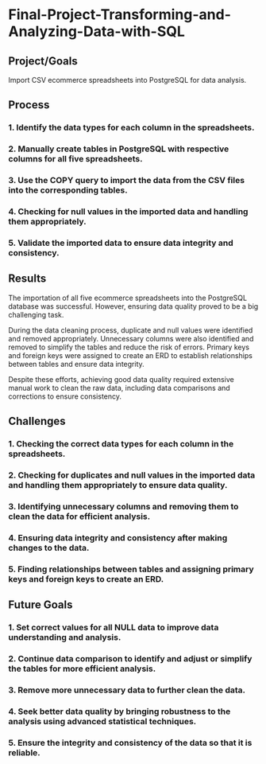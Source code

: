 # Final-Project-Transforming-and-Analyzing-Data-with-SQL

## Project/Goals
Import CSV ecommerce spreadsheets into PostgreSQL for data analysis.

## Process
### 1. Identify the data types for each column in the spreadsheets.
### 2. Manually create tables in PostgreSQL with respective columns for all five spreadsheets.
### 3. Use the COPY query to import the data from the CSV files into the corresponding tables.
### 4. Checking for null values in the imported data and handling them appropriately.
### 5. Validate the imported data to ensure data integrity and consistency.


## Results
The importation of all five ecommerce spreadsheets into the PostgreSQL database was successful. However, ensuring data quality proved to be a big challenging task.

During the data cleaning process, duplicate and null values were identified and removed appropriately. Unnecessary columns were also identified and removed to simplify the tables and reduce the risk of errors. Primary keys and foreign keys were assigned to create an ERD to establish relationships between tables and ensure data integrity.

Despite these efforts, achieving good data quality required extensive manual work to clean the raw data, including data comparisons and corrections to ensure consistency.

## Challenges 
### 1. Checking the correct data types for each column in the spreadsheets.
### 2. Checking for duplicates and null values in the imported data and handling them appropriately to ensure data quality.
### 3. Identifying unnecessary columns and removing them to clean the data for efficient analysis.
### 4. Ensuring data integrity and consistency after making changes to the data.
### 5. Finding relationships between tables and assigning primary keys and foreign keys to create an ERD.


## Future Goals
### 1. Set correct values for all NULL data to improve data understanding and analysis.
### 2. Continue data comparison to identify and adjust or simplify the tables for more efficient analysis.
### 3. Remove more unnecessary data to further clean the data.
### 4. Seek better data quality by bringing robustness to the analysis using advanced statistical techniques.
### 5. Ensure the integrity and consistency of the data so that it is reliable.

